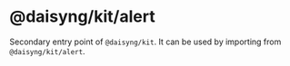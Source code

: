 # @daisyng/kit/alert

Secondary entry point of `@daisyng/kit`. It can be used by importing from `@daisyng/kit/alert`.
